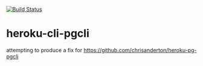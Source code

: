 [![Build Status](https://travis-ci.org/lynncyrin/heroku-cli-pgcli.svg?branch=master)](https://travis-ci.org/lynncyrin/heroku-cli-pgcli)

# heroku-cli-pgcli

attempting to produce a fix for https://github.com/chrisanderton/heroku-pg-pgcli
